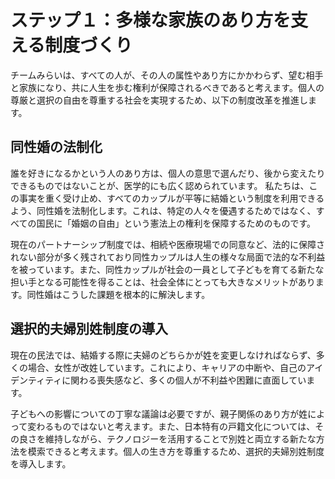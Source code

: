 # ステップ１：多様な家族のあり方を支える制度づくり

チームみらいは、すべての人が、その人の属性やあり方にかかわらず、望む相手と家族になり、共に人生を歩む権利が保障されるべきであると考えます。個人の尊厳と選択の自由を尊重する社会を実現するため、以下の制度改革を推進します。

## 同性婚の法制化

誰を好きになるかという人のあり方は、個人の意思で選んだり、後から変えたりできるものではないことが、医学的にも広く認められています。
私たちは、この事実を重く受け止め、すべてのカップルが平等に結婚という制度を利用できるよう、同性婚を法制化します。これは、特定の人々を優遇するためではなく、すべての国民に「婚姻の自由」という憲法上の権利を保障するためのものです。

現在のパートナーシップ制度では、相続や医療現場での同意など、法的に保障されない部分が多く残されており同性カップルは人生の様々な局面で法的な不利益を被っています。また、同性カップルが社会の一員として子どもを育てる新たな担い手となる可能性を得ることは、社会全体にとっても大きなメリットがあります。同性婚はこうした課題を根本的に解決します。

## 選択的夫婦別姓制度の導入

現在の民法では、結婚する際に夫婦のどちらかが姓を変更しなければならず、多くの場合、女性が改姓しています。これにより、キャリアの中断や、自己のアイデンティティに関わる喪失感など、多くの個人が不利益や困難に直面しています。

子どもへの影響についての丁寧な議論は必要ですが、親子関係のあり方が姓によって変わるものではないと考えます。また、日本特有の戸籍文化については、その良さを維持しながら、テクノロジーを活用することで別姓と両立する新たな方法を模索できると考えます。個人の生き方を尊重するため、選択的夫婦別姓制度を導入します。